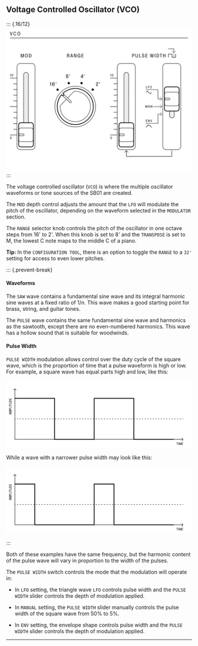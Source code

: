 ## Voltage Controlled Oscillator (VCO)

<article>

::: {.16/12}
![FIGURE 1.4](assets/sb01-vco-bw.svg)
:::

The voltage controlled oscillator (`VCO`) is where the multiple oscillator waveforms or tone sources of the SB01 are created.

The `MOD` depth control adjusts the amount that the `LFO` will modulate the pitch of the oscillator, depending on the waveform selected in the `MODULATOR` section.

The `RANGE` selector knob controls the pitch of the oscillator in one octave steps from 16' to 2'. When this knob is set to 8' and the `TRANSPOSE` is set to M, the lowest C note maps to the middle C of a piano.

**Tip:** In the `CONFIGURATION TOOL`, there is an option to toggle the `RANGE` to a `32'` setting for access to even lower pitches.

::: {.prevent-break}


#### Waveforms

The `SAW` wave contains a fundamental sine wave and its integral harmonic sine waves at a fixed ratio of 1/*n*. This wave makes a good starting point for brass, string, and guitar tones.

The `PULSE` wave contains the same fundamental sine wave and harmonics as the sawtooth, except there are no even-numbered harmonics. This wave has a hollow sound that is suitable for woodwinds.

#### Pulse Width

`PULSE WIDTH` modulation allows control over the duty cycle of the square wave, which is the proportion of time that a pulse waveform is high or low. For example, a square wave has equal parts high and low, like this:

<div class="w2/3">

![FIGURE 1.5](assets/pulse-width-1.svg)

</div>

While a wave with a narrower pulse width may look like this:

<div class="w2/3">

![FIGURE 1.6](assets/pulse-width-2.svg)

</div>
:::

Both of these examples have the same frequency, but the harmonic content of the pulse wave will vary in proportion to the width of the pulses.

The `PULSE WIDTH` switch controls the mode that the modulation will operate in:

- In `LFO` setting, the triangle wave `LFO` controls pulse width and the `PULSE WIDTH` slider controls the depth of modulation applied.

- In `MANUAL` setting, the `PULSE WIDTH` slider manually controls the pulse width of the square wave from 50% to 5%.

- In `ENV` setting, the envelope shape controls pulse width and the `PULSE WIDTH` slider controls the depth of modulation applied.

</article>

---
